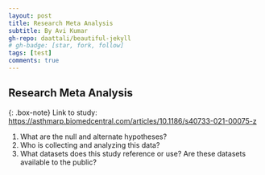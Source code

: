 ```yaml
---
layout: post
title: Research Meta Analysis
subtitle: By Avi Kumar
gh-repo: daattali/beautiful-jekyll
# gh-badge: [star, fork, follow]
tags: [test]
comments: true
---
```


## Research Meta Analysis

{: .box-note}
Link to study: https://asthmarp.biomedcentral.com/articles/10.1186/s40733-021-00075-z

1. What are the null and alternate hypotheses?
2. Who is collecting and analyzing this data?
3. What datasets does this study reference or use? Are these datasets available to the public?
